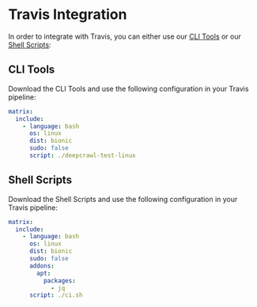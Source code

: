 # Travis Integration

In order to integrate with Travis, you can either use our [CLI Tools](ci-cli-tools.md) or our [Shell Scripts](ci-shell-scripts.md):

## CLI Tools

Download the CLI Tools and use the following configuration in your Travis pipeline:

```yaml
matrix:
  include:
    - language: bash
      os: linux
      dist: bionic
      sudo: false
      script: ./deepcrawl-test-linux
```

## Shell Scripts

Download the Shell Scripts and use the following configuration in your Travis pipeline:

```yaml
matrix:
  include:
    - language: bash
      os: linux
      dist: bionic
      sudo: false
      addons:
        apt:
          packages:
            - jq
      script: ./ci.sh
```
